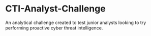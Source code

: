 # CTI-Analyst-Challenge
An analytical challenge created to test junior analysts looking to try performing proactive cyber threat intelligence.
